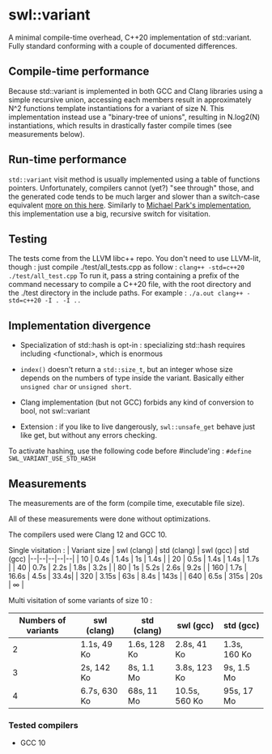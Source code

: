 # swl::variant

A minimal compile-time overhead, C++20 implementation of std::variant. Fully standard conforming with a couple of documented differences. 

## Compile-time performance

Because std::variant is implemented in both GCC and Clang libraries using a simple recursive union, accessing each members result in approximately N^2 functions template instantiations for a variant of size N. This implementation instead use a "binary-tree of unions", resulting in N.log2(N) instantiations, which results in drastically faster compile times (see measurements below). 

## Run-time performance

`std::variant` visit method is usually implemented using a table of functions pointers. Unfortunately, compilers cannot (yet?) "see through" those, and the generated code tends to be much larger and slower than a switch-case equivalent [more on this here](https://mpark.github.io/programming/2019/01/22/variant-visitation-v2/). Similarly to [Michael Park's implementation](https://github.com/mpark/variant), this implementation use a big, recursive switch for visitation. 

## Testing

The tests come from the LLVM libc++ repo. You don't need to use LLVM-lit, though : just compile ./test/all_tests.cpp as follow : 
`clang++ -std=c++20 ./test/all_test.cpp`
To run it, pass a string containing a prefix of the command necessary to compile a C++20 file, with the root directory and the ./test directory in the include paths. 
For example : 
`./a.out clang++ -std=c++20 -I . -I ..`

## Implementation divergence

* Specialization of std::hash is opt-in : specializing std::hash requires including \<functional\>, which is enormous

* `index()` doesn't return a `std::size_t`, but an integer whose size depends on the numbers of type inside the variant. Basically either `unsigned char` or `unsigned short`. 

* Clang implementation (but not GCC) forbids any kind of conversion to bool, not swl::variant

* Extension : if you like to live dangerously, `swl::unsafe_get` behave just like get, but without any errors checking. 

To activate hashing, use the following code before #include'ing : 
`#define SWL_VARIANT_USE_STD_HASH`

## Measurements 

The measurements are of the form (compile time, executable file size). 

All of these measurements were done without optimizations. 

The compilers used were Clang 12 and GCC 10. 

Single visitation : 
| Variant size | swl (clang) | std (clang) | swl (gcc) | std (gcc) 
|--|--|--|--|--|
| 10 | 0.4s   |  1.4s  | 1s  | 1.4s |
| 20 | 0.5s   | 1.4s  | 1.4s | 1.7s |
| 40 | 0.7s   | 2.2s  | 1.8s | 3.2s |
| 80 | 1s     | 5.2s  | 2.6s | 9.2s |
| 160 | 1.7s  | 16.6s | 4.5s | 33.4s|
| 320 | 3.15s | 63s   | 8.4s | 143s |
| 640 | 6.5s  | 315s  | 20s  | ∞    |

Multi visitation of some variants of size 10 : 

| Numbers of variants | swl (clang) | std (clang) | swl (gcc) | std (gcc) 
|--|--|--|--|--|
| 2 | 1.1s, 49 Ko   | 1.6s, 128 Ko   | 2.8s, 41 Ko    | 1.3s, 160 Ko  |
| 3 | 2s, 142 Ko    | 8s, 1.1 Mo     | 3.8s, 123 Ko   | 9s, 1.5 Mo    |
| 4 | 6.7s, 630 Ko  | 68s, 11 Mo     | 10.5s, 560 Ko  | 95s, 17 Mo    |

### Tested compilers
* GCC 10

